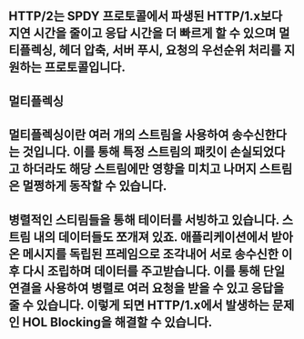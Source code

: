 ## HTTP/2는 SPDY 프로토콜에서 파생된 HTTP/1.x보다 지연 시간을 줄이고 응답 시간을 더 빠르게 할 수 있으며 멀티플렉싱, 헤더 압축, 서버 푸시, 요청의 우선순위 처리를 지원하는 프로토콜입니다.

## 멀티플렉싱
## 멀티플렉싱이란 여러 개의 스트림을 사용하여 송수신한다는 것입니다. 이를 통해 특정 스트림의 패킷이 손실되었다고 하더라도 해당 스트림에만 영향을 미치고 나머지 스트림은 멀쩡하게 동작할 수 있습니다.
## 병렬적인 스티림들을 통해 테이터를 서빙하고 있습니다. 스트림 내의 데이터들도 쪼개져 있죠. 애플리케이션에서 받아온 메시지를 독립된 프레임으로 조각내어 서로 송수신한 이후 다시 조립하며 데이터를 주고받습니다. 이를 통해 단일 연결을 사용하여 병렬로 여러 요청을 받을 수 있고 응답을 줄 수 있습니다. 이렇게 되면 HTTP/1.x에서 발생하는 문제인 HOL Blocking을 해결할 수 있습니다.